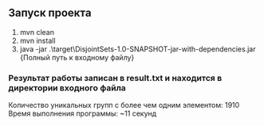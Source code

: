 ## Запуск проекта

1. mvn clean
2. mvn install
3. java -jar .\target\DisjointSets-1.0-SNAPSHOT-jar-with-dependencies.jar {Полный путь к входному файлу}

### Результат работы записан в result.txt и находится в директории входного файла

Количество уникальных групп с более чем одним элементом: 1910 </br>
Время выполнения программы: ~11 секунд
